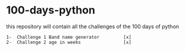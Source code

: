# 100-days-python
this repository will contain all the challenges of the 100 days of python

    1-  Challenge 1 Band name generator         [x]
    2-  Challenge 2 age in weeks                [x]